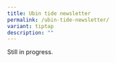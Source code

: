 ```yaml
---
title: Ubin tide newsletter
permalink: /ubin-tide-newsletter/
variant: tiptap
description: ""
---
```

<p>Still in progress.</p>